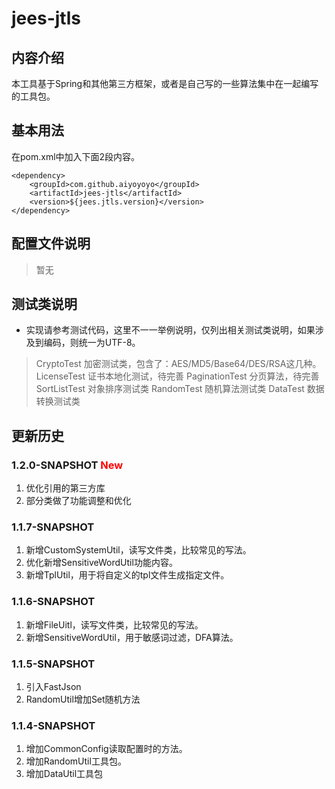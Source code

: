 # jees-jtls

## 内容介绍
本工具基于Spring和其他第三方框架，或者是自己写的一些算法集中在一起编写的工具包。

## 基本用法
在pom.xml中加入下面2段内容。
```
<dependency>
	<groupId>com.github.aiyoyoyo</groupId>
	<artifactId>jees-jtls</artifactId>
	<version>${jees.jtls.version}</version>
</dependency>
```

## 配置文件说明
> 暂无
## 测试类说明
* 实现请参考测试代码，这里不一一举例说明，仅列出相关测试类说明，如果涉及到编码，则统一为UTF-8。
> CryptoTest 加密测试类，包含了：AES/MD5/Base64/DES/RSA这几种。
> LicenseTest 证书本地化测试，待完善
> PaginationTest 分页算法，待完善
> SortListTest 对象排序测试类
> RandomTest 随机算法测试类
> DataTest 数据转换测试类

## 更新历史
### 1.2.0-SNAPSHOT <font color='red'>New</font>
1. 优化引用的第三方库
2. 部分类做了功能调整和优化
### 1.1.7-SNAPSHOT
1. 新增CustomSystemUtil，读写文件类，比较常见的写法。
2. 优化新增SensitiveWordUtil功能内容。
3. 新增TplUtil，用于将自定义的tpl文件生成指定文件。
### 1.1.6-SNAPSHOT
1. 新增FileUitl，读写文件类，比较常见的写法。
2. 新增SensitiveWordUtil，用于敏感词过滤，DFA算法。
### 1.1.5-SNAPSHOT
1. 引入FastJson
2. RandomUtil增加Set随机方法
### 1.1.4-SNAPSHOT
1. 增加CommonConfig读取配置时的方法。 
2. 增加RandomUtil工具包。
3. 增加DataUtil工具包


